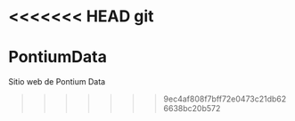 <<<<<<< HEAD
git 
=======
# PontiumData
Sitio web de Pontium Data
>>>>>>> 9ec4af808f7bff72e0473c21db626638bc20b572
